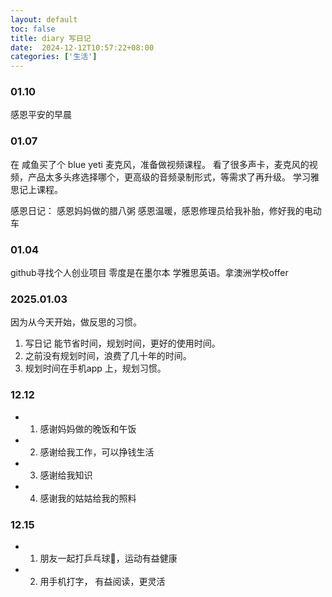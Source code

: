 ```yaml
---
layout: default
toc: false
title: diary 写日记
date:  2024-12-12T10:57:22+08:00
categories: ['生活']
---
```

### 01.10

感恩平安的早晨

### 01.07

在 咸鱼买了个 blue yeti 麦克风，准备做视频课程。
看了很多声卡，麦克风的视频，产品太多头疼选择哪个，更高级的音频录制形式，等需求了再升级。
学习雅思记上课程。

感恩日记：
感恩妈妈做的腊八粥
感恩温暖，感恩修理员给我补胎，修好我的电动车

### 01.04

github寻找个人创业项目
零度是在墨尔本
学雅思英语。拿澳洲学校offer


### 2025.01.03

因为从今天开始，做反思的习惯。

1. 写日记 能节省时间，规划时间，更好的使用时间。
2. 之前没有规划时间，浪费了几十年的时间。
3. 规划时间在手机app 上，规划习惯。

### 12.12

- 1. 感谢妈妈做的晚饭和午饭
- 2. 感谢给我工作，可以挣钱生活
- 3. 感谢给我知识
- 4. 感谢我的姑姑给我的照料

### 12.15

- 1. 朋友一起打乒乓球🏓，运动有益健康
- 2. 用手机打字， 有益阅读，更灵活

